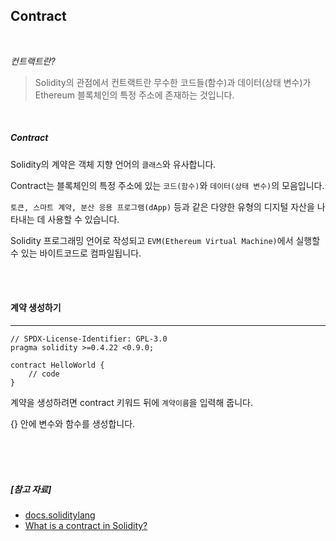 ## Contract

<br>

*컨트랙트란?*

> Solidity의 관점에서 컨트랙트란 무수한 코드들(함수)과 데이터(상태 변수)가 Ethereum 블록체인의 특정 주소에 존재하는 것입니다. 

<br>

##### Contract


Solidity의 계약은 객체 지향 언어의 `클래스`와 유사합니다. 

Contract는 블록체인의 특정 주소에 있는 `코드(함수)`와 `데이터(상태 변수)`의 모음입니다.

`토큰, 스마트 계약, 분산 응용 프로그램(dApp)` 등과 같은 다양한 유형의 디지털 자산을 나타내는 데 사용할 수 있습니다. 

Solidity 프로그래밍 언어로 작성되고 `EVM(Ethereum Virtual Machine)`에서 실행할 수 있는 바이트코드로 컴파일됩니다.


<br>

<br>

#### 계약 생성하기

---

```solidity
// SPDX-License-Identifier: GPL-3.0
pragma solidity >=0.4.22 <0.9.0;

contract HelloWorld {
    // code
}
```

계약을 생성하려면 contract 키워드 뒤에 `계약이름`을 입력해 줍니다.

{} 안에 변수와 함수를 생성합니다.

<br>

<br>

<br>

##### [참고 자료]

- [docs.soliditylang](https://docs.soliditylang.org/en/v0.8.19/contracts.html)
- [What is a contract in Solidity?](https://https://www.educative.io/answers/what-is-a-contract-in-solidity.com/611)

